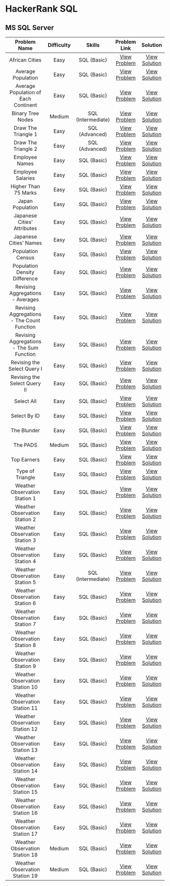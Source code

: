 # HackerRank SQL

## MS SQL Server

| Problem Name | Difficulty | Skills | Problem Link | Solution |
| :-: | :-: |:-:| :-: | :-: |
African Cities | Easy | SQL (Basic) | [View Problem](https://www.hackerrank.com/challenges/african-cities/problem) | [View Solution](https://github.com/ricrochads/hackerrank-sql/blob/main/MS%20SQL%20Server/african_cities.sql)
Average Population | Easy | SQL (Basic) | [View Problem](https://www.hackerrank.com/challenges/average-population/problem) | [View Solution](https://github.com/ricrochads/hackerrank-sql/blob/main/MS%20SQL%20Server/average_population.sql)
Average Population of Each Continent | Easy | SQL (Basic) | [View Problem](https://www.hackerrank.com/challenges/average-population-of-each-continent/problem) | [View Solution](https://github.com/ricrochads/hackerrank-sql/blob/main/MS%20SQL%20Server/average_population_of_each_continent.sql)
Binary Tree Nodes | Medium | SQL (Intermediate) | [View Problem](https://www.hackerrank.com/challenges/binary-search-tree-1/problem) | [View Solution](https://github.com/ricrochads/hackerrank-sql/blob/main/MS%20SQL%20Server/binary_tree_nodes.sql)
Draw The Triangle 1 | Easy | SQL (Advanced) | [View Problem](https://www.hackerrank.com/challenges/draw-the-triangle-1/problem) | [View Solution](https://github.com/ricrochads/hackerrank-sql/blob/main/MS%20SQL%20Server/draw_the_triangle_1.sql)
Draw The Triangle 2 | Easy | SQL (Advanced) | [View Problem](https://www.hackerrank.com/challenges/draw-the-triangle-2/problem) | [View Solution](https://github.com/ricrochads/hackerrank-sql/blob/main/MS%20SQL%20Server/draw_the_triangle_2.sql)
Employee Names | Easy | SQL (Basic) | [View Problem](https://www.hackerrank.com/challenges/name-of-employees/problem) | [View Solution](https://github.com/ricrochads/hackerrank-sql/blob/main/MS%20SQL%20Server/employee_names.sql)
Employee Salaries | Easy | SQL (Basic) | [View Problem](https://www.hackerrank.com/challenges/salary-of-employees/problem) | [View Solution](https://github.com/ricrochads/hackerrank-sql/blob/main/MS%20SQL%20Server/employee_salaries.sql)
Higher Than 75 Marks | Easy | SQL (Basic) | [View Problem](https://www.hackerrank.com/challenges/more-than-75-marks/problem) | [View Solution](https://github.com/ricrochads/hackerrank-sql/blob/main/MS%20SQL%20Server/higher_than_75_marks.sql)
Japan Population | Easy | SQL (Basic) | [View Problem](https://www.hackerrank.com/challenges/japan-population/problem) | [View Solution](https://github.com/ricrochads/hackerrank-sql/blob/main/MS%20SQL%20Server/japan_population.sql)
Japanese Cities' Attributes | Easy | SQL (Basic) | [View Problem](https://www.hackerrank.com/challenges/japanese-cities-attributes/problem) | [View Solution](https://github.com/ricrochads/hackerrank-sql/blob/main/MS%20SQL%20Server/japanese_cities_attributes.sql)
Japanese Cities' Names | Easy | SQL (Basic) | [View Problem](https://www.hackerrank.com/challenges/japanese-cities-name/problem) | [View Solution](https://github.com/ricrochads/hackerrank-sql/blob/main/MS%20SQL%20Server/japanese_cities_names.sql)
Population Census | Easy | SQL (Basic) | [View Problem](https://www.hackerrank.com/challenges/asian-population/problem) | [View Solution](https://github.com/ricrochads/hackerrank-sql/blob/main/MS%20SQL%20Server/population_census.sql)
Population Density Difference | Easy | SQL (Basic) | [View Problem](https://www.hackerrank.com/challenges/population-density-difference/problem) | [View Solution](https://github.com/ricrochads/hackerrank-sql/blob/main/MS%20SQL%20Server/population_density_difference.sql)
Revising Aggregations - Averages | Easy | SQL (Basic) | [View Problem](https://www.hackerrank.com/challenges/revising-aggregations-the-average-function/problem) | [View Solution](https://github.com/ricrochads/hackerrank-sql/blob/main/MS%20SQL%20Server/revising_aggregations_averages.sql)
Revising Aggregations - The Count Function | Easy | SQL (Basic) | [View Problem](https://www.hackerrank.com/challenges/revising-aggregations-the-count-function/problem) | [View Solution](https://github.com/ricrochads/hackerrank-sql/blob/main/MS%20SQL%20Server/revising_aggregations_the_count_function.sql)
Revising Aggregations - The Sum Function | Easy | SQL (Basic) | [View Problem](https://www.hackerrank.com/challenges/revising-aggregations-sum/problem) | [View Solution](https://github.com/ricrochads/hackerrank-sql/blob/main/MS%20SQL%20Server/revising_aggregations_the_sum_function.sql)
Revising the Select Query I | Easy | SQL (Basic) | [View Problem](https://www.hackerrank.com/challenges/revising-the-select-query/problem)| [View Solution](https://github.com/ricrochads/hackerrank-sql/blob/main/MS%20SQL%20Server/revising_the_select_query_i.sql)
Revising the Select Query II | Easy | SQL (Basic) | [View Problem](https://www.hackerrank.com/challenges/revising-the-select-query-2/problem) | [View Solution](https://github.com/ricrochads/hackerrank-sql/blob/main/MS%20SQL%20Server/revising_the_select_query_ii.sql)
Select All | Easy | SQL (Basic) | [View Problem](https://www.hackerrank.com/challenges/select-all-sql/problem) | [View Solution](https://github.com/ricrochads/hackerrank-sql/blob/main/MS%20SQL%20Server/select_all.sql)
Select By ID | Easy | SQL (Basic) | [View Problem](https://www.hackerrank.com/challenges/select-by-id/problem) | [View Solution](https://github.com/ricrochads/hackerrank-sql/blob/main/MS%20SQL%20Server/select_by_id.sql)
The Blunder | Easy | SQL (Basic) | [View Problem](https://www.hackerrank.com/challenges/the-blunder/problem) | [View Solution](https://github.com/ricrochads/hackerrank-sql/blob/main/MS%20SQL%20Server/the_blunder.sql)
The PADS | Medium | SQL (Basic) | [View Problem](https://www.hackerrank.com/challenges/the-pads/problem) | [View Solution](https://github.com/ricrochads/hackerrank-sql/blob/main/MS%20SQL%20Server/the_pads.sql)
Top Earners | Easy | SQL (Basic) | [View Problem](https://www.hackerrank.com/challenges/earnings-of-employees/problem) | [View Solution](https://github.com/ricrochads/hackerrank-sql/blob/main/MS%20SQL%20Server/top_earners.sql)
Type of Triangle | Easy | SQL (Basic) | [View Problem](https://www.hackerrank.com/challenges/what-type-of-triangle/problem) | [View Solution](https://github.com/ricrochads/hackerrank-sql/blob/main/MS%20SQL%20Server/type_of_triangle.sql)
Weather Observation Station 1 | Easy | SQL (Basic) | [View Problem](https://www.hackerrank.com/challenges/weather-observation-station-1/problem) | [View Solution](https://github.com/ricrochads/hackerrank-sql/blob/main/MS%20SQL%20Server/weather_observation_station_01.sql)
Weather Observation Station 2 | Easy | SQL (Basic) | [View Problem](https://www.hackerrank.com/challenges/weather-observation-station-2/problem) | [View Solution](https://github.com/ricrochads/hackerrank-sql/blob/main/MS%20SQL%20Server/weather_observation_station_02.sql)
Weather Observation Station 3 | Easy | SQL (Basic) | [View Problem](https://www.hackerrank.com/challenges/weather-observation-station-3/problem) | [View Solution](https://github.com/ricrochads/hackerrank-sql/blob/main/MS%20SQL%20Server/weather_observation_station_03.sql)
Weather Observation Station 4 | Easy | SQL (Basic) | [View Problem](https://www.hackerrank.com/challenges/weather-observation-station-4/problem) | [View Solution](https://github.com/ricrochads/hackerrank-sql/blob/main/MS%20SQL%20Server/weather_observation_station_04.sql)
Weather Observation Station 5 | Easy | SQL (Intermediate) | [View Problem](https://www.hackerrank.com/challenges/weather-observation-station-5/problem) | [View Solution](https://github.com/ricrochads/hackerrank-sql/blob/main/MS%20SQL%20Server/weather_observation_station_05.sql)
Weather Observation Station 6 | Easy | SQL (Basic) | [View Problem](https://www.hackerrank.com/challenges/weather-observation-station-6/problem) | [View Solution](https://github.com/ricrochads/hackerrank-sql/blob/main/MS%20SQL%20Server/weather_observation_station_06.sql)
Weather Observation Station 7 | Easy | SQL (Basic) | [View Problem](https://www.hackerrank.com/challenges/weather-observation-station-7/problem) | [View Solution](https://github.com/ricrochads/hackerrank-sql/blob/main/MS%20SQL%20Server/weather_observation_station_07.sql)
Weather Observation Station 8 | Easy | SQL (Basic) | [View Problem](https://www.hackerrank.com/challenges/weather-observation-station-8/problem) | [View Solution](https://github.com/ricrochads/hackerrank-sql/blob/main/MS%20SQL%20Server/weather_observation_station_08.sql)
Weather Observation Station 9 | Easy | SQL (Basic) | [View Problem](https://www.hackerrank.com/challenges/weather-observation-station-9/problem) | [View Solution](https://github.com/ricrochads/hackerrank-sql/blob/main/MS%20SQL%20Server/weather_observation_station_09.sql)
Weather Observation Station 10 | Easy | SQL (Basic) | [View Problem](https://www.hackerrank.com/challenges/weather-observation-station-10/problem) | [View Solution](https://github.com/ricrochads/hackerrank-sql/blob/main/MS%20SQL%20Server/weather_observation_station_10.sql)
Weather Observation Station 11 | Easy | SQL (Basic) | [View Problem](https://www.hackerrank.com/challenges/weather-observation-station-11/problem) | [View Solution](https://github.com/ricrochads/hackerrank-sql/blob/main/MS%20SQL%20Server/weather_observation_station_11.sql)
Weather Observation Station 12 | Easy | SQL (Basic) | [View Problem](https://www.hackerrank.com/challenges/weather-observation-station-12/problem) | [View Solution](https://github.com/ricrochads/hackerrank-sql/blob/main/MS%20SQL%20Server/weather_observation_station_12.sql)
Weather Observation Station 13 | Easy | SQL (Basic) | [View Problem](https://www.hackerrank.com/challenges/weather-observation-station-13/problem) | [View Solution](https://github.com/ricrochads/hackerrank-sql/blob/main/MS%20SQL%20Server/weather_observation_station_13.sql)
Weather Observation Station 14 | Easy | SQL (Basic) | [View Problem](https://www.hackerrank.com/challenges/weather-observation-station-14/problem) | [View Solution](https://github.com/ricrochads/hackerrank-sql/blob/main/MS%20SQL%20Server/weather_observation_station_14.sql)
Weather Observation Station 15 | Easy | SQL (Basic) | [View Problem](https://www.hackerrank.com/challenges/weather-observation-station-15/problem) | [View Solution](https://github.com/ricrochads/hackerrank-sql/blob/main/MS%20SQL%20Server/weather_observation_station_15.sql)
Weather Observation Station 16 | Easy | SQL (Basic) | [View Problem](https://www.hackerrank.com/challenges/weather-observation-station-16/problem) | [View Solution](https://github.com/ricrochads/hackerrank-sql/blob/main/MS%20SQL%20Server/weather_observation_station_16.sql)
Weather Observation Station 17 | Easy | SQL (Basic) | [View Problem](https://www.hackerrank.com/challenges/weather-observation-station-17/problem) | [View Solution](https://github.com/ricrochads/hackerrank-sql/blob/main/MS%20SQL%20Server/weather_observation_station_17.sql)
Weather Observation Station 18 | Medium | SQL (Basic) | [View Problem](https://www.hackerrank.com/challenges/weather-observation-station-18/problem) | [View Solution](https://github.com/ricrochads/hackerrank-sql/blob/main/MS%20SQL%20Server/weather_observation_station_18.sql)
Weather Observation Station 19 | Medium | SQL (Basic) | [View Problem](https://www.hackerrank.com/challenges/weather-observation-station-19/problem) | [View Solution](https://github.com/ricrochads/hackerrank-sql/blob/main/MS%20SQL%20Server/weather_observation_station_19.sql)
